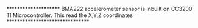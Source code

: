

******************** BMA222 accelerometer sensor is inbuilt on CC3200 TI Microcontroller. This read the X,Y,Z coordinates *******************************
